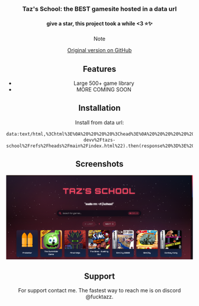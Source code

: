 <div align="center">

### Taz's School: the BEST gamesite hosted in a data url

#### give a star, this project took a while <3 ⭐️✨




> [!NOTE]
> [Original version on GitHub](https://github.com/BradleyLikesCoding/thingy)

## Features

-   Large 500+ game library
-   MORE COMING SOON




## Installation


Install from data url:

```
data:text/html,%3Chtml%3E%0A%20%20%20%20%3Chead%3E%0A%20%20%20%20%20%20%20%20%3Ctitle%3ELoading%3C%2Ftitle%3E%0A%3Clink%20rel%3D%22shortcut%20icon%22%20href%3D%22https%3A%2F%2Fi.imgur.com%2FSCF15l6.png%22%20type%3D%22image%2Fpng%22%20%2F%3E%0A%20%20%20%20%3C%2Fhead%3E%0A%20%20%20%20%3Cbody%3E%0A%20%20%20%20%20%20%20%20%3Cscript%3E%0A%20%20%20%20%20%20%20%20%20%20%20%20fetch(%22https%3A%2F%2Fraw.githubusercontent.com%2Ftazz-devv%2Ftazs-school%2Frefs%2Fheads%2Fmain%2Findex.html%22).then(response%20%3D%3E%20response.text()).then(html%20%3D%3E%20%7B%0A%20%20%20%20%20%20%20%20%20%20%20%20%20%20%20%20document.open()%3B%0A%20%20%20%20%20%20%20%20%20%20%20%20%20%20%20%20document.write(html)%3B%0A%20%20%20%20%20%20%20%20%20%20%20%20%20%20%20%20document.close()%3B%0A%20%20%20%20%20%20%20%20%20%20%20%20%7D).catch(error%20%3D%3E%20%7B%0A%20%20%20%20%20%20%20%20%20%20%20%20%20%20%20%20console.error(%22Failed%20to%20load%20content%3A%22%2C%20error)%3B%0A%20%20%20%20%20%20%20%20%20%20%20%20%20%20%20%20document.body.textContent%20%3D%20%22Error%20loading%20page.%22%3B%0A%20%20%20%20%20%20%20%20%20%20%20%20%7D)%3B%0A%20%20%20%20%20%20%20%20%3C%2Fscript%3E%0A%20%20%20%20%3C%2Fbody%3E%0A%3C%2Fhtml%3E
```

## Screenshots

![App Screenshot](img/v1example.png)



## Support

For support contact me. The fastest way to reach me is on discord @fucktazz.

